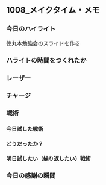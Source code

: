 ## 1008\_メイクタイム・メモ

### 今日のハイライト

徳丸本勉強会のスライドを作る

### ハライトの時間をつくれたか

### レーザー

### チャージ

### 戦術

#### 今日試した戦術

#### どうだったか？

#### 明日試したい（繰り返したい）戦術

### 今日の感謝の瞬間
